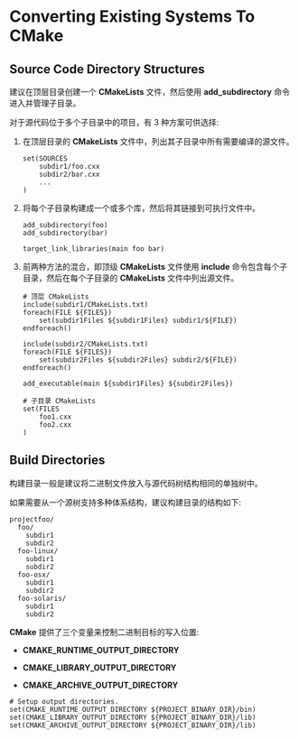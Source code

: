 # Converting Existing Systems To CMake

## Source Code Directory Structures

建议在顶层目录创建一个 **CMakeLists** 文件，然后使用 **add_subdirectory** 命令进入并管理子目录。

对于源代码位于多个子目录中的项目，有 3 种方案可供选择:

 1. 在顶层目录的 **CMakeLists** 文件中，列出其子目录中所有需要编译的源文件。

	```
	set(SOURCES
		subdir1/foo.cxx
		subdir2/bar.cxx
		...
	)
	```

 2. 将每个子目录构建成一个或多个库，然后将其链接到可执行文件中。

	```
	add_subdirectory(foo)
	add_subdirectory(bar)

	target_link_libraries(main foo bar)
	```

3. 前两种方法的混合，即顶级 **CMakeLists** 文件使用 **include** 命令包含每个子目录，然后在每个子目录的 **CMakeLists** 文件中列出源文件。

	```
	# 顶层 CMakeLists
	include(subdir1/CMakeLists.txt)
	foreach(FILE ${FILES})
		set(subdir1Files ${subdir1Files} subdir1/${FILE})
	endforeach()

	include(subdir2/CMakeLists.txt)
	foreach(FILE ${FILES})
		set(subdir2Files ${subdir2Files} subdir2/${FILE})
	endforeach()

	add_executable(main ${subdir1Files} ${subdir2Files})

	# 子目录 CMakeLists
	set(FILES 
		foo1.cxx
		foo2.cxx
	)
	```

## Build Directories

构建目录一般是建议将二进制文件放入与源代码树结构相同的单独树中。

如果需要从一个源树支持多种体系结构，建议构建目录的结构如下:

```
projectfoo/
  foo/
    subdir1
    subdir2
  foo-linux/
    subdir1
    subdir2
  foo-osx/
    subdir1
    subdir2
  foo-solaris/
    subdir1
    subdir2
```

**CMake** 提供了三个变量来控制二进制目标的写入位置:

 - **CMAKE_RUNTIME_OUTPUT_DIRECTORY**
 
 - **CMAKE_LIBRARY_OUTPUT_DIRECTORY**
 
 - **CMAKE_ARCHIVE_OUTPUT_DIRECTORY**

```
# Setup output directories.
set(CMAKE_RUNTIME_OUTPUT_DIRECTORY ${PROJECT_BINARY_DIR}/bin)
set(CMAKE_LIBRARY_OUTPUT_DIRECTORY ${PROJECT_BINARY_DIR}/lib)
set(CMAKE_ARCHIVE_OUTPUT_DIRECTORY ${PROJECT_BINARY_DIR}/lib)	
```
